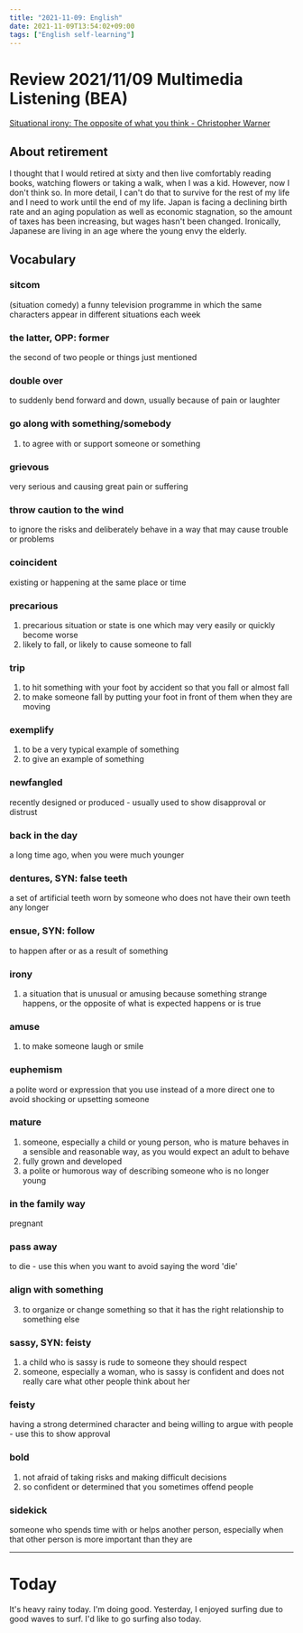 ```yaml
---
title: "2021-11-09: English"
date: 2021-11-09T13:54:02+09:00
tags: ["English self-learning"]
---
```


# Review 2021/11/09 Multimedia Listening (BEA)

[Situational irony: The opposite of what you think - Christopher Warner](https://www.youtube.com/watch?v=tqg6RO8c_W0)

## About retirement
I thought that I would retired at sixty and then live comfortably reading books, watching flowers or taking a walk, when I was a kid.
However, now I don't think so.
In more detail, I can't do that to survive for the rest of my life and I need to work until the end of my life.
Japan is facing a declining birth rate and an aging population as well as economic stagnation, so the amount of taxes has been increasing, but wages hasn't been changed.
Ironically, Japanese are living in an age where the young envy the elderly.

## Vocabulary

### sitcom
(situation comedy) a funny television programme in which the same characters appear in different situations each week

### the latter, OPP: former
the second of two people or things just mentioned

### double over
to suddenly bend forward and down, usually because of pain or laughter

### go along with something/somebody
1. to agree with or support someone or something

### grievous
very serious and causing great pain or suffering

### throw caution to the wind
to ignore the risks and deliberately behave in a way that may cause trouble or problems

### coincident
existing or happening at the same place or time

### precarious
1. precarious situation or state is one which may very easily or quickly become worse
2. likely to fall, or likely to cause someone to fall

### trip
1. to hit something with your foot by accident so that you fall or almost fall
2. to make someone fall by putting your foot in front of them when they are moving

### exemplify
1. to be a very typical example of something
2. to give an example of something

### newfangled
recently designed or produced - usually used to show disapproval or distrust

### back in the day
a long time ago, when you were much younger

### dentures, SYN: false teeth
a set of artificial teeth worn by someone who does not have their own teeth any longer

### ensue, SYN: follow
to happen after or as a result of something

### irony
1. a situation that is unusual or amusing because something strange happens, or the opposite of what is expected happens or is true

### amuse
1. to make someone laugh or smile

### euphemism
a polite word or expression that you use instead of a more direct one to avoid shocking or upsetting someone

### mature
1. someone, especially a child or young person, who is mature behaves in a sensible and reasonable way, as you would expect an adult to behave
2. fully grown and developed
4. a polite or humorous way of describing someone who is no longer young

### in the family way
pregnant

### pass away
to die - use this when you want to avoid saying the word 'die'

### align with something
3. to organize or change something so that it has the right relationship to something else

### sassy, SYN: feisty
1. a child who is sassy is rude to someone they should respect
2. someone, especially a woman, who is sassy is confident and does not really care what other people think about her

### feisty
having a strong determined character and being willing to argue with people - use this to show approval

### bold
1. not afraid of taking risks and making difficult decisions
2. so confident or determined that you sometimes offend people

### sidekick
someone who spends time with or helps another person, especially when that other person is more important than they are

---

# Today
It's heavy rainy today.
I'm doing good.
Yesterday, I enjoyed surfing due to good waves to surf.
I'd like to go surfing also today.
